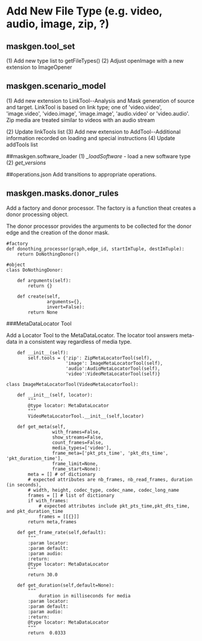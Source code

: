 # Add New File Type (e.g. video, audio, image, zip,  ?)
## maskgen.tool_set
 (1) Add new type list to getFileTypes()
 (2) Adjust openImage with a new extension to ImageOpener

## maskgen.scenario_model
 (1) Add new extension to LinkTool--Analysis and Mask generation of source and target.  LinkTool is based on link type; one of  'video.video', 'image.video', 'video.image', 'image.image', 'audio.video'  or 'video.audio'.  Zip media are treated similar to videos with an audio stream

 (2) Update linkTools list
 (3) Add new extension to AddTool--Additional information recorded on loading and special instructions
 (4) Update addTools list

##maskgen.software_loader
 (1) *_loadSoftware* - load a new software type
 (2) *get_versions*

##operations.json
 Add transitions to appropriate operations.

## maskgen.masks.donor_rules

 Add a factory and donor processor.  The factory is a function theat creates a donor processing object.

The donor processor provides the arguments to be collected for the donor edge and the creation of the donor mask.

```
#factory
def donothing_processor(graph,edge_id, startImTuple, destImTuple):
    return DoNothingDonor()
 
#object
class DoNothingDonor:

    def arguments(self):
        return {}

    def create(self,
               arguments={},
               invert=False):
        return None
```

###MetaDataLocator Tool

Add a Locator Tool to the MetaDataLocator.  The locator tool answers meta-data in a consistent way regardless of media type.  

```
    def __init__(self):
        self.tools = {'zip': ZipMetaLocatorTool(self),
                      'image': ImageMetaLocatorTool(self),
                      'audio':AudioMetaLocatorTool(self),
                      'video':VideoMetaLocatorTool(self)}
```

```
class ImageMetaLocatorTool(VideoMetaLocatorTool):

    def __init__(self, locator):
        """
        @type locator: MetaDataLocator
        """
        VideoMetaLocatorTool.__init__(self,locator)

    def get_meta(self,
                 with_frames=False,
                 show_streams=False,
                 count_frames=False,
                 media_types=['video'],
                 frame_meta=['pkt_pts_time', 'pkt_dts_time', 'pkt_duration_time'],
                 frame_limit=None,
                 frame_start=None):
        meta = [] # of dictionary
        # expected attributes are nb_frames, nb_read_frames, duration (in seconds), 
        # width, height, codec_type, codec_name, codec_long_name
        frames = [] # list of dictionary
        if with_frames:
        	# expected attributes include pkt_pts_time,pkt_dts_time, and pkt_duration_time
            frames = [[{}]]
        return meta,frames

    def get_frame_rate(self,default):
        """
        :param locator:
        :param default:
        :param audio:
        :return:
        @type locator: MetaDataLocator
        """
        return 30.0

    def get_duration(self,default=None):
        """
            duration in milliseconds for media
        :param locator:
        :param default:
        :param audio:
        :return:
        @type locator: MetaDataLocator
        """
        return  0.0333
```

